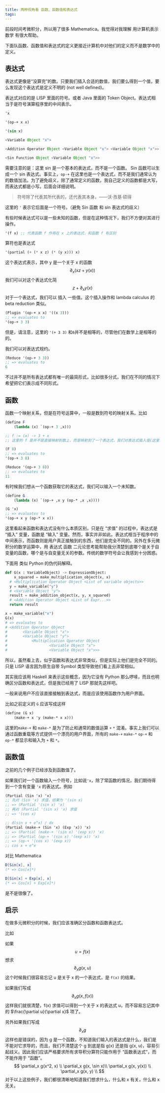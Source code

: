 ```yaml
---
title: 两种视角看 函数、函数值和表达式 
tags:
---
```


 前段时间考微积分，所以用了很多 Mathematica。我觉得对我理解 用计算机表示数学 有很大帮助。

下面队函数、函数值和表达式的定义更接近计算机中对他们的定义而不是数学中的定义。

## 表达式

表达式更像是“没算完”的数。只要我们插入合适的数值，我们要么得到一个值，要么发现这个表达式是定义不明的 (not well defined)。

表达式对应的是 LISP 里面的符号。或者 Java 里面的 Token Object。表达式相当于是符号演算程序里的中间表示。

```scheme
'x

'(op-+ x x)

'(sin x)
```

```java
<Variable Object "x">

<Addition Operator Object <Variable Object "x"> <Variable Object "x">>

<Sin Function Object <Variable Object "x">>
```

需要注意的是：这里 sin 是一个基本的表达式，而不是一个函数。 Sin 函数可以生成一个 sin 表达式。事实上，`op-+` 在这里也是一个表达式，而不是我们通常认为的数值加法。为了避免歧义，除了通常定义的函数，我自己定义的函数都是大写，而表达式都是小写。后面会详细说明。

> 符号除了代表其所代表的，还代表其本身。——沃·孜基·硕得

这里的 `'` 表示它后面是一个符号。（避免 Sin 函数 和 sin 表达式的歧义）

有些时候表达式可以是一些未知的函数，但是在这种情况下，我们不方便对其进行操作。

```scheme
'(f x) ;; 代表函数 f 作用在 x 上的表达式，和函数 f 有区别
```

算符也是表达式

```scheme
'(partial (+ (* x z) (* (y x))) x)
```

这个表达式表示，其中 y 是一个关于 x 的函数
$$
\partial_x (x z + y(x))
$$
我们可以对这个表达式化简
$$
z + \partial_x y(x)
$$
对于一个表达式，我们可以 插入 一些值。这个插入操作和 lambda calculus 的 beta reduction 类似。

```scheme
(Plugin '(op-+ x x) '((x 3)))
;; => evaluates to
'(op-+ 3 3)
```

但是，请注意，这里的 `'(+ 3 3)` 和`6`并不是相等的，尽管他们在数学上是相等的的。

我们可以对表达式规约。

```scheme
(Reduce '(op-+ 3 3))
;; => evaluates to 
6
```

不过并不是所有表达式都有唯一的最简形式，比如很多分式，我们在不同的情况下希望把它们表示成不同形式。

## 函数

函数一个映射关系，但是在符号运算中，一般是数到符号的映射关系。比如

```scheme
(define F
	(lambda (x) `(op-+ 3 ,x)))

;; f := (x) -> 3 + x
;; 这里的 f 是并不是直接映射到数上，而是映射到了一个表达式，我们对表达式插入值(这里没有未知数，所以不需要插入值）之后规约才能得到想要的值。

(F 8)
;; => evaluates to
'(op-+ 3 8)

(Reduce '(op-+ 3 8))
;; => evaluates to 
11
```

有时候我们想从一个函数获取它的表达式，我们可以输入一个未知数。

```scheme
(define G
	(lambda (x) `(op-+ ,x y (op-* ,x ,x))))

(G 'x)
;; => evaluates to
'(op-+ x y (op-* x x))
```

这里看起来函数和表达式没有什么本质区别，只是在 “求值” 的过程中，表达式是 “插入” 变量，函数是 “输入” 变量。然而，事实并非如此。表达式相当于程序中的中间表示，而函数则是用户真正接触到的东西，他们是完全不同的。另外在多元微积分的数学运算中，用 表达式 函数 二元论思考能帮助我分清楚到底哪个是关于自变量的函数，哪个是与自变量无关的参数。传统的数学符号会让我感到十分困惑。

下面用 类似 Python 的伪代码解释。

```python
def G(x : VariableObject) -> ExpressionObject:
	x_squared = make_multiplication_object(x, x)
  # <Multiplication Operator Object <List of variable objects>>
  y = make_variable("y")
  # <Variable Object "y">
  result = make_addition_object(x, y, x_squared)
  # <Addition Operator Object <List of Expr...>>
  return result

x = make_variable("x")
G(x)
# => evaluates to
# <Addition Operator Object
# 		<Variable Object "x">
# 		<Variable Object "y">
#			<Multiplication Operator Object
#					<Variable Object "x">
#					<Variable Object "x">>>
```

所以，虽然看上去，似乎函数和表达式非常类似，但是实际上他们是完全不同的。只是 LISP 语言因为原生自带 Symbol 类型导致他们看上去非常相似。

其实我应该用 Haskell 来表示这些概念，因为它没有 Python 那么啰嗦，而且也明确区分函数和表达式，但是我已经用了 LISP 那就先这样吧。

一般来说用户不应该直接接触到表达式，而是应该使用函数作为用户界面。

比如之前定义的 `G` 应该写成这样

```scheme
(define (G x)
	(make-+ x 'y (make-* x x)))
```

这里的`make-+` 和 `make-*` 是为了防止和通常的数值运算 `+` `*` 混淆。事实上我们可以通过函数重载等方式提供一个漂亮的用户界面，所有的 `make-+`  `make-*` `op-+` 和 `op-*` 都显示和输入为 `+` 和 `*`。

## 函数值

之前的几个例子已经涉及到函数值了。

如果我们对一个函数输入一个符号，比如说`'x`，除了常函数的情况，我们期待得到一个含有变量 `'x` 的表达式。例如

```scheme
(Partial (Sin 'x) 'x)
;; 先对 (Sin 'x) 求值，结果为 '(sin x)
;; => (Partial '(sin x) 'x) 
;; 再对 (Partial '(sin x) 'x) 求值
;; => '(cos x)

;; d(sin x + e^x) / dx
(Partial (make-+ (Sin 'x) (Exp 'x)) 'x)
;; => (Partial (make-+ '(sin x) '(exp x)) 'x)
;; => (Partial (op-+ '(sin x) '(exp x)) 'x)
;; => (op-+ '(cos x) '(exp x))
;; cos x + e^x
```

对比 Mathematica

```mathematica
D[Sin[x], x]
(* => Cos[x]*)

D[Sin[x] + Exp[x], x]
(* => Cos[x] + Exp[x]*)
```

是不是很像了。

## 启示

在做多元微积分的时候，我们应该准确区分函数和函数表达式。

比如

如果
$$
u = f(x)
$$
想求
$$
\partial_x g(x, u)
$$
这个时候我们很容易忘记 u 是关于 x 的一个表达式，是 `f(x)` 的结果。

如果我们写成
$$
\partial_x g(x, f(x))
$$
这样我们就很清楚，f(x) 求值可以得到一个关于 x 的表达式 u，而不容易忘记其中的 $\frac{\partial u}{\partial x}$ 项了。

另外如果我们写成
$$
\partial_x g
$$
这样也是错误的，因为 g 是一个函数，不知道我们输入的表达式是什么，我们是不能对它求导的，而且，我们不清楚这个 g 到底是指 g(x) 还是指 g(x, u)，容易引起歧义。因此我们应该严格要求所有求导积分算符只能作用于 “函数表达式”，而不能作用于 “函数”。
$$
\partial_x g(x^2, x) \\
\partial_x g(x, \sin x)\\
\partial_x g(x, y(x)) \\
\partial_x g(x, y) \\
$$
 对于以上这些例子，我们都很清晰地知道我们想求什么，什么和 x 有关，什么和 x 无关。